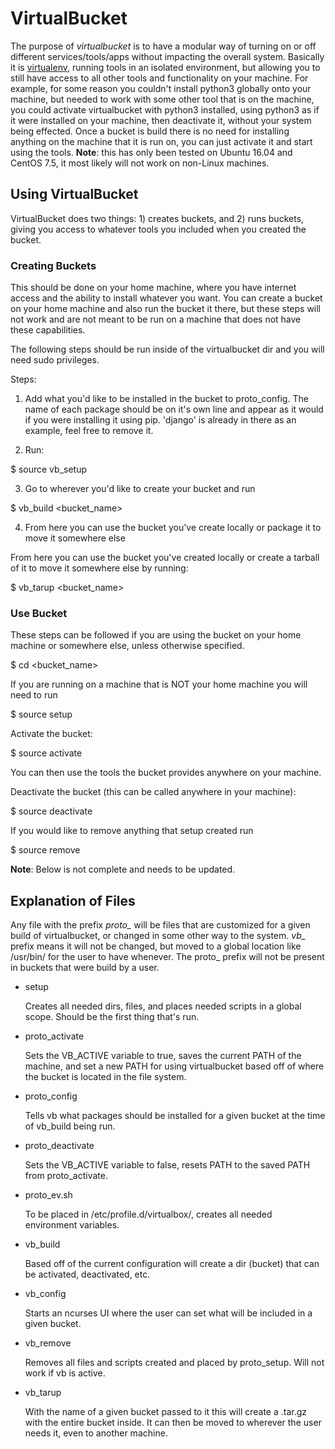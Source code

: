 # VirtualBucket
The purpose of *virtualbucket* is to have a modular way of turning on or off different services/tools/apps without impacting the overall system. Basically it is [virtualenv](https://github.com/pypa/virtualenv), running tools in an isolated environment, but allowing you to still have access to all other tools and functionality on your machine. For example, for some reason you couldn't install python3 globally onto your machine, but needed to work with some other tool that is on the machine, you could activate virtualbucket with python3 installed, using python3 as if it were installed on your machine, then deactivate it, without your system being effected. Once a bucket is build there is no need for installing anything on the machine that it is run on, you can just activate it and start using the tools. **Note**: this has only been tested on Ubuntu 16.04 and CentOS 7.5, it most likely will not work on non-Linux machines.

## Using VirtualBucket
VirtualBucket does two things: 1) creates buckets, and 2) runs buckets, giving you access to whatever tools you included when you created the bucket.

### Creating Buckets
This should be done on your home machine, where you have internet access and the ability to install whatever you want. You can create a bucket on your home machine and also run the bucket it there, but these steps will not work and are not meant to be run on a machine that does not have these capabilities.

The following steps should be run inside of the virtualbucket dir and you will need sudo privileges.

Steps:

1. Add what you'd like to be installed in the bucket to proto_config. The name of each package should be on it's own line and appear as it would if you were installing it using pip. 'django' is already in there as an example, feel free to remove it.

2. Run:

  $ source vb_setup

3. Go to wherever you'd like to create your bucket and run

  $ vb_build &lt;bucket_name&gt;

4. From here you can use the bucket you've create locally or package it to move it somewhere else

From here you can use the bucket you've created locally or create a tarball of it to move it somewhere else by running:

  $ vb_tarup &lt;bucket_name&gt;

### Use Bucket
These steps can be followed if you are using the bucket on your home machine or somewhere else, unless otherwise specified.

  $ cd &lt;bucket_name&gt;

If you are running on a machine that is NOT your home machine you will need to run

  $ source setup

Activate the bucket:

  $ source activate

You can then use the tools the bucket provides anywhere on your machine.

Deactivate the bucket (this can be called anywhere in your machine):

  $ source deactivate

If you would like to remove anything that setup created run

  $ source remove

**Note**: Below is not complete and needs to be updated.
## Explanation of Files
Any file with the prefix *proto_* will be files that are customized for a given build of virtualbucket, or changed in some other way to the system. *vb_* prefix means it will not be changed, but moved to a global location like /usr/bin/ for the user to have whenever. The proto_ prefix will not be present in buckets that were build by a user.

* setup

   Creates all needed dirs, files, and places needed scripts in a global scope. Should be the first thing that's run.
* proto_activate

   Sets the VB_ACTIVE variable to true, saves the current PATH of the machine, and set a new PATH for using virtualbucket based off of where the bucket is located in the file system.
* proto_config

   Tells vb what packages should be installed for a given bucket at the time of vb_build being run.
* proto_deactivate

   Sets the VB_ACTIVE variable to false, resets PATH to the saved PATH from proto_activate.
* proto_ev.sh

   To be placed in /etc/profile.d/virtualbox/, creates all needed environment variables.
* vb_build

   Based off of the current configuration will create a dir (bucket) that can be activated, deactivated, etc.
* vb_config

   Starts an ncurses UI where the user can set what will be included in a given bucket.
* vb_remove

   Removes all files and scripts created and placed by proto_setup. Will not work if vb is active.
* vb_tarup

   With the name of a given bucket passed to it this will create a .tar.gz with the entire bucket inside. It can then be moved to wherever the user needs it, even to another machine.
